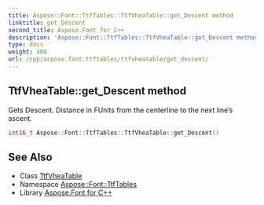 ```yaml
---
title: Aspose::Font::TtfTables::TtfVheaTable::get_Descent method
linktitle: get_Descent
second_title: Aspose.Font for C++
description: 'Aspose::Font::TtfTables::TtfVheaTable::get_Descent method. Gets Descent. Distance in FUnits from the centerline to the next line’s ascent in C++.'
type: docs
weight: 400
url: /cpp/aspose.font.ttftables/ttfvheatable/get_descent/
---
```

## TtfVheaTable::get_Descent method


Gets Descent. Distance in FUnits from the centerline to the next line’s ascent.

```cpp
int16_t Aspose::Font::TtfTables::TtfVheaTable::get_Descent()
```

## See Also

* Class [TtfVheaTable](../)
* Namespace [Aspose::Font::TtfTables](../../)
* Library [Aspose.Font for C++](../../../)
